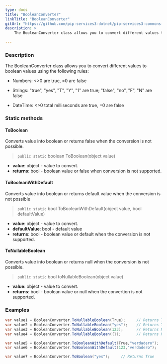 ```yaml
---
type: docs
title: "BooleanConverter"
linkTitle: "BooleanConverter"
gitUrl: "https://github.com/pip-services3-dotnet/pip-services3-commons-dotnet"
description: > 
    The BooleanConverter class allows you to convert different values to boolean values using extended conversion rules.
    
---
```


### Description    

The BooleanConverter class allows you to convert different values to boolean values using the following rules:

- Numbers: <>0 are true, =0 are false
    
- Strings: "true", "yes", "T", "Y", "1" are true; "false", "no", "F", "N" are false

- DateTime: <>0 total milliseconds are true, =0 are false


### Static methods

#### ToBoolean
Converts value into boolean or returns false when the conversion is not possible.

> `public static` boolean ToBoolean(object value)

- **value**: object - value to convert.
- **returns**: bool - boolean value or false when conversion is not supported.

#### ToBooleanWithDefault
Converts value into boolean or returns default value when the conversion is not possible

> `public static` bool ToBooleanWithDefault(object value, bool defaultValue)

- **value**: object - value to convert.
- **defaultValue**: bool - default value
- **returns**: bool - boolean value or default when the conversion is not supported.


#### ToNullableBoolean
Converts value into boolean or returns null when the conversion is not possible.

> `public static` bool toNullableBoolean(object value)

- **value**: object - value to convert.
- **returns**: bool - boolean value or null when the convertion is not supported.

### Examples

```cs
var value1 = BooleanConverter.ToNullableBoolean(True);     // Returns True
var value2 = BooleanConverter.ToNullableBoolean("yes");    // Returns True
var value3 = BooleanConverter.ToNullableBoolean(123);      // Returns None
var value4 = BooleanConverter.ToNullableBoolean({});       // Returns None

var value5 = BooleanConverter.ToBooleanWithDefault(True,"verdadero");     // Returns True
var value6 = BooleanConverter.ToBooleanWithDefault(123,"verdadero");      // Returns verdadero

var value7 = BooleanConverter.ToBoolean("yes");     // Returns True

```
